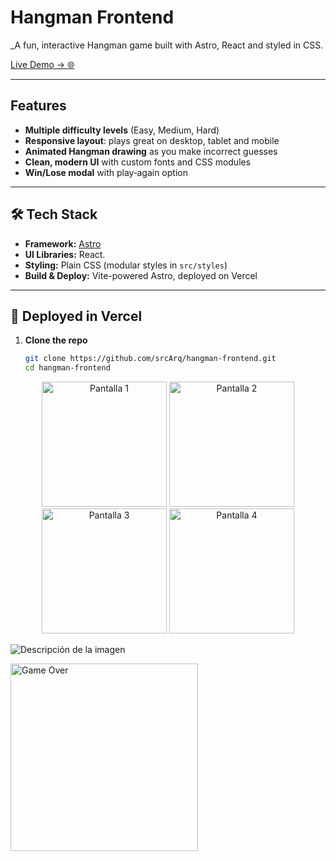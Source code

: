 # Hangman Frontend

_A fun, interactive Hangman game built with Astro, React and styled in CSS.

[Live Demo → 🌐](https://hangman-frontend-sable.vercel.app)

---

## Features

- **Multiple difficulty levels** (Easy, Medium, Hard)  
- **Responsive layout**: plays great on desktop, tablet and mobile  
- **Animated Hangman drawing** as you make incorrect guesses  
- **Clean, modern UI** with custom fonts and CSS modules  
- **Win/Lose modal** with play‑again option  

---

## 🛠️ Tech Stack

- **Framework:** [Astro](https://astro.build)  
- **UI Libraries:** React.  
- **Styling:** Plain CSS (modular styles in `src/styles`)  
- **Build & Deploy:** Vite-powered Astro, deployed on Vercel  

---

## 🚀 Deployed in Vercel 

1. **Clone the repo**  
   ```bash
   git clone https://github.com/srcArq/hangman-frontend.git
   cd hangman-frontend
   
<p align="center">
  <img src="./assets/images/hangman-readme1.png" alt="Pantalla 1" width="200" />
  <img src="/assets/images/hangman-readme2.png" alt="Pantalla 2" width="200" />
  <img src="/assets/images/hangman-readme3.png" alt="Pantalla 3" width="200" />
  <img src="/assets/images/hangman-readme4.png" alt="Pantalla 4" width="200" />
</p>

![Descripción de la imagen](/assets/images/hangman-1.png)

<img src="public/assets/images/hangman-readme4.png" alt="Game Over" width="300" />

